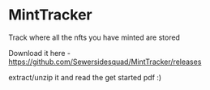 # MintTracker
Track where all the nfts you have minted are stored

Download it here - https://github.com/Sewersidesquad/MintTracker/releases

extract/unzip it and read the get started pdf :)
